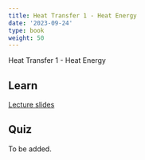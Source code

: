 ```yaml
---
title: Heat Transfer 1 - Heat Energy
date: '2023-09-24'
type: book
weight: 50
---
```


Heat Transfer 1 - Heat Energy

<!--more-->

<!-- {{< icon name="clock" pack="fas" >}} 1-2 hours per week, for 8 weeks -->

## Learn

[Lecture slides](/uploads/geodynamics/HeatTransfer-HeatEnergy.pdf)
<!-- {{< youtube rfscVS0vtbw >}} -->

## Quiz

To be added.
<!-- {{< spoiler text="What is the difference between lists and tuples?" >}}
Lists

- Lists are mutable - they can be changed
- Slower than tuples
- Syntax: `a_list = [1, 2.0, 'Hello world']`

Tuples

- Tuples are immutable - they can't be changed
- Tuples are faster than lists
- Syntax: `a_tuple = (1, 2.0, 'Hello world')`
  {{< /spoiler >}}

{{< spoiler text="Is Python case-sensitive?" >}}
Yes
{{< /spoiler >}} -->
